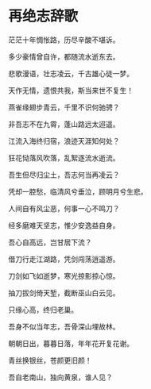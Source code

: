 # 再绝志辞歌

茫茫十年惆怅路，历尽辛酸不堪诉。

多少豪情曾自许，都随流水逝东去。

悲歌漫语，壮志凌云，千古雄心徒一梦。

天作无情，遗恨共我，斯当来世不复生！

燕雀缘翅步青云，千里不识何驰骋？

非吾志不在九霄，蓬山路远太迢遥。

江流入海终归宿，浪迹天涯知何处？

狂花恸落风吹落，乱絮逐流水逝流。

吾生但尽归尘土，吾志何当再凌云？

凭却一腔愁，临清风兮垂泣，顾明月兮生悲。

人间自有风尘恶，何事一心不鸣刀？

经多磨难天坚志，惟少安逸益自身。

吾心自高远，岂甘居下流？

借刀行走江湖路，凭剑闯荡逍遥游。

刀剑如飞如逝梦，寒光掠影掠心惊。

抽刀拔剑倚天堑，截断巫山白云见。

只缘心高，终归老巢。

吾身不似当年志，吾骨深山埋故林。

朝朝日出，暮暮日落，年年花开复花谢。

青丝换银丝，苍颜更旧颜！

吾自老南山，独向黄泉，谁人见？
